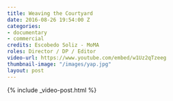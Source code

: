 ```yaml
---
title: Weaving the Courtyard
date: 2016-08-26 19:54:00 Z
categories:
- documentary
- commercial
credits: Escobedo Soliz - MoMA
roles: Director / DP / Editor
video-url: https://www.youtube.com/embed/w1Uz2qTzeeg
thumbnail-image: "/images/yap.jpg"
layout: post
---
```


{% include _video-post.html %}


